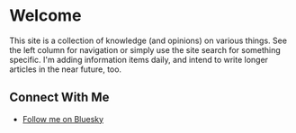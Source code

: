 # Welcome

This site is a collection of knowledge (and opinions) on various things. See the left column for navigation or simply use the site search for something specific. I'm adding information items daily, and intend to write longer articles in the near future, too.

## Connect With Me

- [Follow me on Bluesky](https://bsky.app/profile/caseyhansen.bsky.social)
